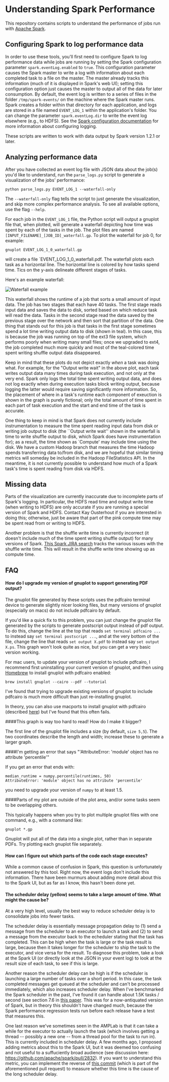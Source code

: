 # Understanding Spark Performance

This repository contains scripts to understand the performance of jobs run with [Apache Spark](https://spark.apache.org/).

## Configuring Spark to log performance data

In order to use these tools, you'll first need to configure Spark to log performance data while jobs are running
by setting the Spark configuration parameter `spark.eventLog.enabled` to `true`.  This configuration parameter
causes the Spark master to write a log with information about each completed task to a file on the master. The master
already tracks this information (much of it is displayed in Spark's web UI); setting this configuration option
just causes the master to output all of the data for later consumption.  By default, the event log is written to
a series of files in the folder `/tmp/spark-events/` on the machine where the Spark master runs.
Spark creates a folder within that directory for each application, and logs are stored in a file
named `EVENT_LOG_1` within the application's folder. You can change the parameter
`spark.eventLog.dir` to write the event log elsewhere (e.g., to HDFS).  See the
[Spark configuration documentation](http://spark.apache.org/docs/1.2.1/configuration.html) for more
information about configuring logging.

These scripts are written to work with data output by Spark version 1.2.1 or later.

## Analyzing performance data

After you have collected an event log file with JSON data about the job(s) you'd like to understand, run
the `parse_logs.py` script to generate a visualization of the jobs' performance:

    python parse_logs.py EVENT_LOG_1 --waterfall-only

The `--waterfall-only` flag tells the script to just generate the visualization, and skip more
complex performance analysis. To see all available options, use the flag `--help`.

For each job in the `EVENT_LOG_1` file, the Python script will output a gnuplot file that, when
plotted, will generate a waterfall depicting how time was spent by each of the tasks in the job.
The plot files are named `[INPUT_FILENAME]_[JOB_ID]_waterfall.gp`. To plot the waterfall for job 0, for
example:

    gnuplot EVENT_LOG_1_0_waterfall.gp

will create a file `EVENT_LOG_1_0_waterfall.pdf.  The waterfall plots each task as a horizontal
line.  The horizontal line is colored by how tasks spend time. Tics on the y-axis delineate
different stages of tasks.

Here's an example waterfall:

![Waterfall example](sample_waterfall.jpg)

This waterfall shows the runtime of a job that sorts a small amount of input data. The job has
two stages that each have 40 tasks. The first stage reads input data and saves the data to disk,
sorted based on which reduce task will read the data. Tasks in the second stage read the data
saved by the previous stage over the network and then sort that partition of the data. One thing
that stands out for this job is that tasks in the first stage sometimes spend a lot time writing
output data to disk (shown in teal). In this case, this is because the job was running on top of the
ext3 file system, which performs poorly when writing many small files; once we upgraded to ext4,
the job completed much more quickly and most of the teal-colored time spent writing shuffle output
data disappeared.

Keep in mind that these plots do not depict exactly *when* a task was doing what.  For example, for
the "Output write wait" in the above plot, each task writes output data many times during task
execution, and not only at the very end. Spark only logs the total time spent writing output data,
and does not log exactly when during execution tasks block writing output, because logging the
latter would require saving significantly more information. So, the placement of where in a task's
runtime each component of exeuction is shown in the graph is purely fictional; only the
total amount of time spent in each part of task execution and the start and end time of the task
is accurate.

One thing to keep in mind is that Spark does not currently include instrumentation to measure the
time spent reading input data from disk or writing job output to disk (the ``Output write wait''
shown in the waterfall is time to write shuffle output to disk, which Spark does have
instrumentation for); as a result, the time
shown as `Compute' may include time using the disk. We have a custom Hadoop branch that measures the
time Hadoop spends transferring data to/from disk, and we are hopeful that similar timing metrics
will someday be included in the Hadoop FileStatistics API. In the meantime, it is not currently
possible to understand how much of a Spark task's time is spent reading from disk via HDFS.

## Missing data

Parts of the visualization are currently inaccurate due to incomplete parts of Spark's logging.
In particular, the HDFS read time and output write time (when writing to HDFS) are only accurate
if you are running a special version of Spark and HDFS. Contact Kay Ousterhout if you are interested
in doing this; otherwise, just be aware that part of the pink compute time may be spent read from
or writing to HDFS.

Another problem is that the shuffle write time is currently incorrect (it doesn't include much of
the time spent writing shuffle output) for many versions of Spark. [This Spark JIRA search](https://issues.apache.org/jira/browse/SPARK-3570?jql=project%20%3D%20SPARK%20AND%20text%20~%20%22shuffle%20write%20time%22%20AND%20reporter%20in%20(kayousterhout))
tracks the various issues with the shuffle write time.
This will result in the shuffle write time showing up as compute time.

## FAQ

#### How do I upgrade my version of gnuplot to support generating PDF output?

The gnuplot file generated by these scripts uses the pdfcairo terminal device to generate
slightly nicer looking files, but many versions of gnuplot (especially on macs) do not include
pdfcairo by default.

If you'd like a quick fix to this problem, you can just change the gnuplot file generated
by the scripts to generate postscript output instead of pdf output.  To do this, change the
line at the top that reads `set terminal pdfcairo ...` to instead say `set terminal postscript ...`,
and at the very bottom of the file, change the line that reads `set output X.pdf` to instead say
`set output X.ps`.  This graph won't look quite as nice, but you can get a very basic version
working.

For mac users, to update your version of gnuplot to include pdfcairo, I recommend first
uninstalling your current version of gnuplot, and then using [Homebrew](http://brew.sh/) to install
gnuplot with pdfcairo enabled:

    brew install gnuplot --cairo --pdf --tutorial

I've found that trying to upgrade existing versions of gnuplot to include pdfcairo is much more
difficult than just re-installing gnuplot.

In theory, you can also use macports to install gnuplot with pdfcairo
(described [here](http://youinfinitesnake.blogspot.com/2011/02/attractive-scientific-plots-with.html))
but I've found that this often fails.

####This graph is way too hard to read! How do I make it bigger?

The first line of the gnuplot file includes a size (by default, `size 5,5`). The two coordinates
describe the length and width; increase these to generate a larger graph.

####I'm getting an error that says "'AttributeError: 'module' object has no attribute 'percentile'"

If you get an error that ends with:

    median_runtime = numpy.percentile(runtimes, 50)
    AttributeError: 'module' object has no attribute 'percentile'

you need to upgrade your version of `numpy` to at least 1.5.

####Parts of my plot are outside of the plot area, and/or some tasks seem to be overlapping others.

This typically happens when you try to plot multiple gnuplot files with one command, e.g.,
with a command like:

    gnuplot *.gp

Gnuplot will put all of the data into a single plot, rather than in separate PDFs.  Try plotting
each gnuplot file separately.

#### How can I figure out which parts of the code each stage executes?

While a common cause of confusion in Spark, this question is unfortunately not answered by this
tool.  Right now, the event logs don't include this information.  There have been murmurs about
adding more detail about this to the Spark UI, but as far as I know, this hasn't been done yet.

#### The scheduler delay (yellow) seems to take a large amount of time. What might the cause be?

At a very high level, usually the best way to reduce scheduler delay is to consolidate jobs into
fewer tasks.

The scheduler delay is essentially message propagation delay to (1) send a message from the
scheduler to an executor to launch a task and (2) to send a message from the executor back to the
echeduler stating that the task has completed.  This can be high when the task is large or the task
result is large, because then it takes longer for the scheduler to ship the task to the executor,
and vice versa for the result. To diagnose this problem, take a look at the Spark UI (or directly
look at the JSON in your event log) to look at the result size of each task, to see if this is
large.

Another reason the scheduler delay can be high is if the scheduler is launching a large number of
tasks over a short period.  In this case, the task completed messages get queued at the scheduler
and can't be processed immediately, which also increases scheduler delay.  When I've benchmarked
the Spark scheduler in the past, I've found it can handle about 1.5K tasks / second (see section 7.6
in [this paper](http://delivery.acm.org/10.1145/2530000/2522716/p69-ousterhout.pdf). This was for
a now-antiquated version of Spark, but in theory this shouldn't have changed much, because the Spark
performance regression tests run before each release have a test that measures this.

One last reason we've sometimes seen in the AMPLab is that it can take a while for the executor to
actually launch the task (which involves getting a thread -- possibly a new one -- from a thread
pool for the task to run in).  This is currently included in scheduler delay.  A few months ago,
I proposed adding metrics about this to the Spark UI, but it was deemed too confusing and not
useful to a suffuciently broad audience (see
discussion here: https://github.com/apache/spark/pull/2832).  If you want to understand this
metric, you can implement the reverse of 
[this commit](https://github.com/kayousterhout/spark-1/commit/531575d381b5e4967d5b2f4385c5135040f98165)
(which is part of the aforementioned pull request) to measure whether this time is the cause of the
long scheduler delay.

